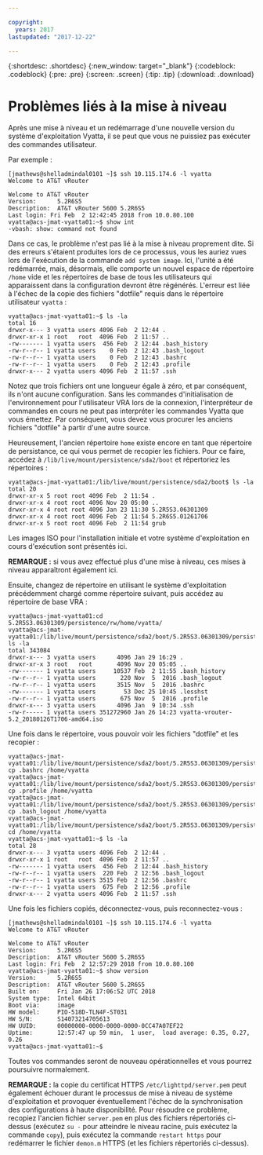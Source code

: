 ```yaml
---

copyright:
  years: 2017
lastupdated: "2017-12-22"

---
```


{:shortdesc: .shortdesc}
{:new_window: target="_blank"}
{:codeblock: .codeblock}
{:pre: .pre}
{:screen: .screen}
{:tip: .tip}
{:download: .download}

# Problèmes liés à la mise à niveau
Après une mise à niveau et un redémarrage d'une nouvelle version du système d'exploitation Vyatta, il se peut que vous ne puissiez pas exécuter des commandes utilisateur. 

Par exemple :

```
[jmathews@shelladmindal0101 ~]$ ssh 10.115.174.6 -l vyatta
Welcome to AT&T vRouter

Welcome to AT&T vRouter
Version:      5.2R6S5
Description:  AT&T vRouter 5600 5.2R6S5
Last login: Fri Feb  2 12:42:45 2018 from 10.0.80.100
vyatta@acs-jmat-vyatta01:~$ show int
-vbash: show: command not found
```

Dans ce cas, le problème n'est pas lié à la mise à niveau proprement dite. Si des erreurs s'étaient produites lors de ce processus, vous les auriez vues lors de l'exécution de la commande `add system image`. Ici, l'unité a été redémarrée, mais, désormais, elle comporte un nouvel espace de répertoire `/home` vide et les répertoires de base de tous les utilisateurs qui apparaissent dans la configuration devront être régénérés. L'erreur est liée à l'échec de la copie des fichiers "dotfile" requis dans le répertoire utilisateur `vyatta` :

```
vyatta@acs-jmat-vyatta01:~$ ls -la
total 16
drwxr-x--- 3 vyatta users 4096 Feb  2 12:44 .
drwxr-xr-x 1 root   root  4096 Feb  2 11:57 ..
-rw------- 1 vyatta users  456 Feb  2 12:44 .bash_history
-rw-r--r-- 1 vyatta users    0 Feb  2 12:43 .bash_logout
-rw-r--r-- 1 vyatta users    0 Feb  2 12:43 .bashrc
-rw-r--r-- 1 vyatta users    0 Feb  2 12:43 .profile
drwxr-x--- 2 vyatta users 4096 Feb  2 11:57 .ssh
```

Notez que trois fichiers ont une longueur égale à zéro, et par conséquent, ils n'ont aucune configuration. Sans les commandes d'initialisation de l'environnement pour l'utilisateur VRA lors de la connexion, l'interpréteur de commandes en cours ne peut pas interpréter les commandes Vyatta que vous émettez. Par conséquent, vous devez vous procurer les anciens fichiers "dotfile" à partir d'une autre source. 

Heureusement, l'ancien répertoire `home` existe encore en tant que répertoire de persistance, ce qui vous permet de recopier les fichiers. Pour ce faire, accédez à `/lib/live/mount/persistence/sda2/boot` et répertoriez les répertoires :

```
vyatta@acs-jmat-vyatta01:/lib/live/mount/persistence/sda2/boot$ ls -la
total 20
drwxr-xr-x 5 root root 4096 Feb  2 11:54 .
drwxr-xr-x 4 root root 4096 Nov 20 05:00 ..
drwxr-xr-x 4 root root 4096 Jan 23 11:30 5.2R5S3.06301309
drwxr-xr-x 4 root root 4096 Feb  2 11:54 5.2R6S5.01261706
drwxr-xr-x 5 root root 4096 Feb  2 11:54 grub
```

Les images ISO pour l'installation initiale et votre système d'exploitation en cours d'exécution sont présentés ici.  

**REMARQUE :** si vous avez effectué plus d'une mise à niveau, ces mises à niveau apparaîtront également ici. 

Ensuite, changez de répertoire en utilisant le système d'exploitation précédemment chargé comme répertoire suivant, puis accédez au répertoire de base VRA :

```
vyatta@acs-jmat-vyatta01:cd 5.2R5S3.06301309/persistence/rw/home/vyatta/
vyatta@acs-jmat-vyatta01:/lib/live/mount/persistence/sda2/boot/5.2R5S3.06301309/persistence/rw/home/vyatta$ ls -la
total 343084
drwxr-x--- 3 vyatta users      4096 Jan 29 16:29 .
drwxr-xr-x 3 root   root       4096 Nov 20 05:05 ..
-rw------- 1 vyatta users     10537 Feb  2 11:55 .bash_history
-rw-r--r-- 1 vyatta users       220 Nov  5  2016 .bash_logout
-rw-r--r-- 1 vyatta users      3515 Nov  5  2016 .bashrc
-rw------- 1 vyatta users        53 Dec 25 10:45 .lesshst
-rw-r--r-- 1 vyatta users       675 Nov  5  2016 .profile
drwxr-x--- 3 vyatta users      4096 Jan  9 10:34 .ssh
-rw-r----- 1 vyatta users 351272960 Jan 26 14:23 vyatta-vrouter-5.2_20180126T1706-amd64.iso
```

Une fois dans le répertoire, vous pouvoir voir les fichiers "dotfile" et les recopier :

```
vyatta@acs-jmat-vyatta01:/lib/live/mount/persistence/sda2/boot/5.2R5S3.06301309/persistence/rw/home/vyatta$ cp .bashrc /home/vyatta
vyatta@acs-jmat-vyatta01:/lib/live/mount/persistence/sda2/boot/5.2R5S3.06301309/persistence/rw/home/vyatta$ cp .profile /home/vyatta
vyatta@acs-jmat-vyatta01:/lib/live/mount/persistence/sda2/boot/5.2R5S3.06301309/persistence/rw/home/vyatta$ cp .bash_logout /home/vyatta
vyatta@acs-jmat-vyatta01:/lib/live/mount/persistence/sda2/boot/5.2R5S3.06301309/persistence/rw/home/vyatta$ cd /home/vyatta
vyatta@acs-jmat-vyatta01:~$ ls -la
total 28
drwxr-x--- 3 vyatta users 4096 Feb  2 12:44 .
drwxr-xr-x 1 root   root  4096 Feb  2 11:57 ..
-rw------- 1 vyatta users  456 Feb  2 12:44 .bash_history
-rw-r--r-- 1 vyatta users  220 Feb  2 12:56 .bash_logout
-rw-r--r-- 1 vyatta users 3515 Feb  2 12:56 .bashrc
-rw-r--r-- 1 vyatta users  675 Feb  2 12:56 .profile
drwxr-x--- 2 vyatta users 4096 Feb  2 11:57 .ssh
```

Une fois les fichiers copiés, déconnectez-vous, puis reconnectez-vous :

```
[jmathews@shelladmindal0101 ~]$ ssh 10.115.174.6 -l vyatta
Welcome to AT&T vRouter

Welcome to AT&T vRouter
Version:      5.2R6S5
Description:  AT&T vRouter 5600 5.2R6S5
Last login: Fri Feb  2 12:57:29 2018 from 10.0.80.100
vyatta@acs-jmat-vyatta01:~$ show version
Version:      5.2R6S5
Description:  AT&T vRouter 5600 5.2R6S5
Built on:     Fri Jan 26 17:06:52 UTC 2018
System type:  Intel 64bit
Boot via:     image
HW model:     PIO-518D-TLN4F-ST031
HW S/N:       S14073214705613
HW UUID:      00000000-0000-0000-0000-0CC47A07EF22
Uptime:       12:57:47 up 59 min,  1 user,  load average: 0.35, 0.27, 0.26
vyatta@acs-jmat-vyatta01:~$
```
Toutes vos commandes seront de nouveau opérationnelles et vous pourrez poursuivre normalement. 

**REMARQUE :** la copie du certificat HTTPS `/etc/lighttpd/server.pem` peut également échouer durant le processus de mise à niveau de système d'exploitation et provoquer éventuellement l'échec de la synchronisation des configurations à haute disponibilité. Pour résoudre ce problème, recopiez l'ancien fichier `server.pem` en plus des fichiers répertoriés ci-dessus (exécutez `su -` pour atteindre le niveau racine, puis exécutez la commande `copy`), puis exécutez la commande `restart https` pour redémarrer le fichier `demon.m` HTTPS (et les fichiers répertoriés ci-dessus). 
